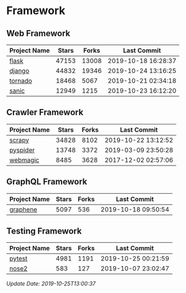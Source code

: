 # Framework

## Web Framework

| Project Name | Stars | Forks | Last Commit |
| ------------ | ----- | ----- | ----------- |
| [flask](https://github.com/pallets/flask) | 47153 | 13008 | 2019-10-18 16:28:37 |
| [django](https://github.com/django/django) | 44832 | 19346 | 2019-10-24 13:16:25 |
| [tornado](https://github.com/tornadoweb/tornado) | 18468 | 5067 | 2019-10-21 02:34:18 |
| [sanic](https://github.com/huge-success/sanic) | 12949 | 1215 | 2019-10-23 16:12:20 |

## Crawler Framework

| Project Name | Stars | Forks | Last Commit |
| ------------ | ----- | ----- | ----------- |
| [scrapy](https://github.com/scrapy/scrapy) | 34828 | 8102 | 2019-10-22 13:12:52 |
| [pyspider](https://github.com/binux/pyspider) | 13748 | 3372 | 2019-03-09 23:50:28 |
| [webmagic](https://github.com/code4craft/webmagic) | 8485 | 3628 | 2017-12-02 02:57:06 |

## GraphQL Framework

| Project Name | Stars | Forks | Last Commit |
| ------------ | ----- | ----- | ----------- |
| [graphene](https://github.com/graphql-python/graphene) | 5097 | 536 | 2019-10-18 09:50:54 |

## Testing Framework

| Project Name | Stars | Forks | Last Commit |
| ------------ | ----- | ----- | ----------- |
| [pytest](https://github.com/pytest-dev/pytest) | 4981 | 1191 | 2019-10-25 00:21:59 |
| [nose2](https://github.com/nose-devs/nose2) | 583 | 127 | 2019-10-07 23:02:47 |

*Update Date: 2019-10-25T13:00:37*